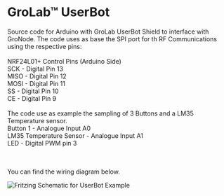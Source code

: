 # GroLab™ UserBot
Source code for Arduino with GroLab UserBot Shield to interface with GroNode.
The code uses as base the SPI port for th RF Communications using the respective pins:
<br /><br />
NRF24L01+ Control Pins (Arduino Side)<br />
SCK  - Digital Pin 13<br />
MISO - Digital Pin 12<br />
MOSI - Digital Pin 11<br />
SS   - Digital Pin 10<br />
CE   - Digital Pin 9<br />
<br />
The code use as example the sampling of 3 Buttons and a LM35 Temperature sensor.<br />
Button 1 - Analogue Input A0 <br />
LM35 Temperature Sensor - Analogue Input A1<br />
LED - Digital PWM pin 3 

<br />
<br />
You can find the wiring diagram below.<br />

![Fritzing Schematic for UserBot Example](https://www.open-grow.co.uk/shop/img/opengrowimgs/schematics/description/userbot-schematic-button-lm35-led.png)
<br />
